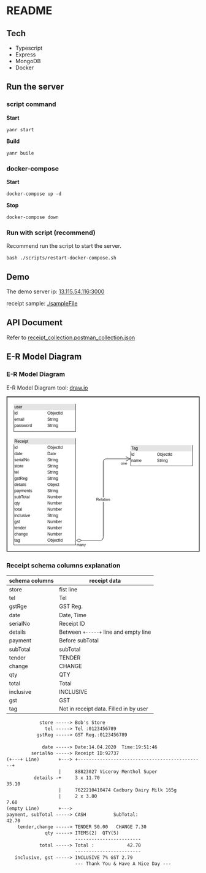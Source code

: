 # README

## Tech

- Typescript
- Express
- MongoDB
- Docker

## Run the server

### script command

**Start**

```
yanr start
```

**Build**

```
yanr buile
```

### docker-compose

**Start**

```
docker-compose up -d
```

**Stop**

```
docker-compose down
```

### Run with script (recommend)

Recommend run the script to start the server.

```
bash ./scripts/restart-docker-compose.sh
```

## Demo

The demo server ip: [13.115.54.116:3000](http://13.115.54.116:3000)

receipt sample: [./sampleFile](./sampleFile)

## API Document

Refer to [receipt_collection.postman_collection.json](./receipt_collection.postman_collection.json)

## E-R Model Diagram

### E-R Model Diagram

E-R Model Diagram tool: [draw.io](https://app.diagrams.net/)

![](./erd-diagram.png)

### Receipt schema columns explanation

| schema columns | receipt data                           |
| -------------- | -------------------------------------- |
| store          | fist line                              |
| tel            | Tel                                    |
| gstRge         | GST Reg.                               |
| date           | Date, Time                             |
| serialNo       | Receipt ID                             |
| details        | Between `+-----+` line and empty line  |
| payment        | Before subTotal                        |
| subTotal       | subTotal                               |
| tender         | TENDER                                 |
| change         | CHANGE                                 |
| qty            | QTY                                    |
| total          | Total                                  |
| inclusive      | INCLUSIVE                              |
| gst            | GST                                    |
| tag            | Not in receipt data. Filled in by user |

```
            store -----> Bob's Store
              tel -----> Tel :0123456789
           gstReg -----> GST Reg.:0123456789

             date -----> Date:14.04.2020  Time:19:51:46
         serialNo -----> Receipt ID:92737
(+---+ Line)       +---> +----------------------------------------------+
                   |     88823027 Viceroy Menthol Super
          details -+     3 x 11.70                                  35.10
                   |     7622210410474 Cadbury Dairy Milk 165g
                   |     2 x 3.80                                    7.60
(empty Line)       +--->
payment, subTotal -----> CASH          SubTotal:                    42.70
    tender,change -----> TENDER 50.00   CHANGE 7.30
              qty -----> ITEMS(2)  QTY(5)
                         ------------------------
            total -----> Total :            42.70
                         ------------------------
   inclusive, gst -----> INCLUSIVE 7% GST 2.79
                         --- Thank You & Have A Nice Day ---

```
